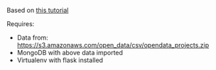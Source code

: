 Based on [this tutorial](http://adilmoujahid.com/posts/2015/01/interactive-data-visualization-d3-dc-python-mongodb/)

Requires:
* Data from: https://s3.amazonaws.com/open_data/csv/opendata_projects.zip
* MongoDB with above data imported
* Virtualenv with flask installed
